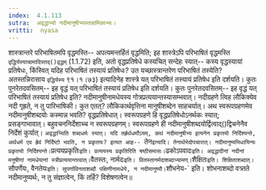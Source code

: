 ```yaml
---
index:  4.1.113
sutra:  अवृद्धाभ्यो नदीमानुषीभ्यस्तन्नामिकाभ्यः।
vritti:  nyasa
---
```


शास्त्रान्तरे परिभाषितमपि वृद्धमस्ति-- अपत्यमन्तर्हितं वृद्धमिति; इह शास्त्रेऽपि परिभाषितं वृद्धमस्ति `वृद्धिर्यस्याचामादिस्तद्()वृद्धम्` (1.1.72) इति, अतो वृद्धप्रतिषेधे कस्यचित् सन्देहः स्यात्-- कस्य वृद्धस्यायां प्रतिषेधः, किंस्वित् यदिह परिभाषितं तस्यायं प्रतिषेधः? उत यच्छास्त्रान्तरेण परिभाषितं तस्येति? अतस्तन्निरासाय `वृद्धिर्यस्य` ९१।१।७३) इत्यादिनेह शास्त्रे यत् परिभाषितं तस्यायं प्रतिषेध इति दर्शयति। कुतः पुनरेतदवसितम्-- इह वृद्धं यत् परिभाषितं तस्यायं प्रतिषेध इति दर्शयति। कुतः पुनरेतदवसितम्-- इह वृद्धं यत् परिभाषितं तस्यायं प्रतिषेध इति? नदीमानुषीनामधेयस्य गोत्रप्रत्ययान्तस्यासम्भवात्। नदीग्रहणे त्विह लौकिक्येव नदी गृह्रते, न तु पारिभाषिकी। कुत एतत्? लौकिकार्थवृत्तिना मानुषीशब्देन साहचर्यात्। अथ स्वरूपग्रहणमेव नदीमानुषीशब्दयोः कस्मान्न भवति? वृद्धप्रतिषेधात्। स्वरूपग्रहणे हि वृद्धप्रतिषेधोऽनर्थकः स्यात्; प्रसङ्गाभावात्। बहुवचननिर्देशाच्च न स्वरूपग्रहणम्। स्वरूपग्रहणे ही नदीमानुषीशब्दयोर्द्वित्वाद्()द्विचनेनैव निर्देशं कुर्यात्। `अवृद्धाभ्यिति शब्दधर्मः स्यात्। यदि तर्ह्रर्थधर्मोऽयम्, कथं नदीमानुषीभ्य इत्यनेन प्रकृतयो निर्दिश्यन्ते, अर्थधर्म एव ह्रेवं निर्दिष्टो भवति, न प्रकृतयः? इत्यत आह-- `तेन` इत्यादि। तेनार्थभेदोपचारात्। नदीमानुष्यभिधायिन्यः प्रकृतयो निर्दिश्यन्ते। `प्रत्ययप्रकृतिः` इति। प्रत्ययस्य प्रकृतिरिति षष्ठीसमासः। `ढकोऽपवादः` इति। अवृद्धादीनां नदीनां मनुषीणां नामधेयानां स्त्रीप्रत्ययान्तत्वात्। `वैतस्तः, नार्मदः` इति। वितस्तानर्मदाशब्दाभ्यामण्। `शैक्षितः` इति। शिक्षिताशब्दात्।
`सौपर्णेयः, वैनतेयः` इति। सुपर्णाविनताशब्दौ पक्षिणीनामधेये, न नदीमानुष्यौ। `शौभनेय-` इति। शोभनाशब्दो वत्र्तते नदीमानुष्यर्थः, न तु संज्ञात्वेन, किं तर्हि? विशेषणत्वेन॥
